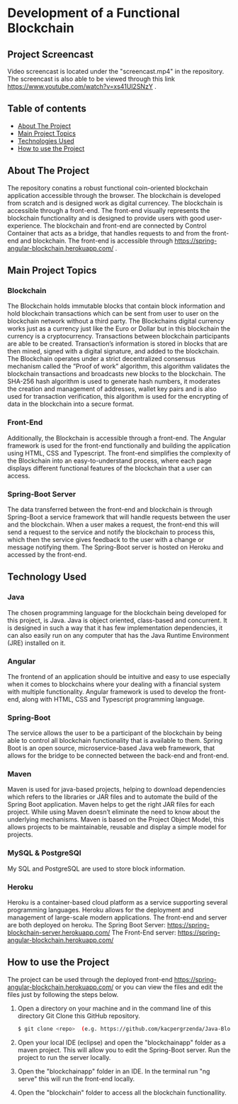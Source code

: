 # Development of a Functional Blockchain

## Project Screencast
Video screencast is located under the "screencast.mp4" in the repository. The screencast is also able to be viewed through this link https://www.youtube.com/watch?v=xs41Ul2SNzY .


## Table of contents
* [About The Project](#about-the-project)
* [Main Project Topics](#main-project-topics)
* [Technologies Used](#technologies-used)
* [How to use the Project](#how-to-use-the-project)

## About The Project
The repository conatins a robust functional coin-oriented blockchain application accessible through the browser. The blockchain is developed from scratch and is designed work as digital currencey. The blockchain is accessible through a front-end. The front-end visually represents the blockchain functionality and is designed to provide users with good user-experience. The blockchain and front-end are connected by Control Container that acts as a bridge, that handles requests to and from the front-end and blockchain. The front-end is accessible through https://spring-angular-blockchain.herokuapp.com/ .

## Main Project Topics

### Blockchain
The Blockchain holds immutable blocks that contain block information and hold blockchain transactions which can be sent from user to user on the blockchain network without a third party. The Blockchains digital currency works just as a currency just like the Euro or Dollar but in this blockchain the currency is a cryptocurrency. Transactions between blockchain participants are able to be created. Transaction’s
information is stored in blocks that are then mined, signed with a digital signature, and added to the blockchain. The Blockchain operates under a strict decentralized consensus mechanism called the ”Proof of work” algorithm, this algorithm validates the blockchain transactions and broadcasts new blocks to the blockchain. The SHA-256
hash algorithm is used to generate hash numbers, it moderates the creation and management of addresses, wallet key pairs and is also used for transaction verification, this algorithm is used for the encrypting of data in the blockchain into a secure format.
### Front-End
Additionally, the Blockchain is accessible through a front-end. The Angular framework is used for the front-end functionally and building the application using HTML, CSS and Typescript. The front-end simplifies the complexity of the Blockchain into an easy-to-understand process, where each page displays different functional features of the blockchain that a user can access.
### Spring-Boot Server
The data transferred between the front-end and blockchain is through Spring-Boot a service framework that will handle requests between the user and the blockchain. When a user makes a request, the front-end this will send a request to the service and notify the blockchain to process this, which then the service gives feedback to the user with a change or message notifying them. The Spring-Boot server is hosted on Heroku and accessed by the front-end.

## Technology Used

### Java
The chosen programming language for the blockchain being developed for this project, is Java. Java is object oriented, class-based and concurrent. It is designed in such a way that it has few implementation dependencies, it can also easily run on any computer that has the Java Runtime Environment (JRE) installed on it.
### Angular 
The frontend of an application should be intuitive and easy to use especially when it comes to blockchains where your dealing with a financial system with multiple functionality. Angular framework is used to develop the front-end, along with HTML, CSS and Typescript programming language. 
### Spring-Boot
The service allows the user to be a participant of the blockchain by being able to control all blockchain functionality that is available to them. Spring Boot is an open source, microservice-based Java web framework, that allows for the bridge to be connected between the back-end and front-end.
### Maven
Maven is used for java-based projects, helping to download dependencies which refers to the libraries or JAR files and to automate the build of the Spring Boot application. Maven helps to get the right JAR files for each project. While using Maven doesn’t eliminate the need to know about the underlying mechanisms. Maven is based on the Project Object Model, this allows projects to be maintainable, reusable and display a simple model for projects. 
### MySQL & PostgreSQl
My SQL and PostgreSQL are used to store block information.
### Heroku 
Heroku is a container-based cloud platform as a service supporting several programming languages. Heroku allows for the deployment and management of large-scale modern applications. The front-end and server are both deployed on heroku.
The Spring Boot Server:  https://spring-blockchain-server.herokuapp.com/
The Front-End server: https://spring-angular-blockchain.herokuapp.com/

## How to use the Project
The project can be used through the deployed front-end https://spring-angular-blockchain.herokuapp.com/ 
or you can view the files and edit the files just by following the steps below.

1. Open a directory on your machine and in the command line of this directory Git Clone this GitHub repository.

    ```bash
    $ git clone <repo>  (e.g. https://github.com/kacpergrzenda/Java-Blockchain-Applied-Project)
    ```
2. Open your local IDE (eclipse) and open the "blockchainapp" folder as a maven project. This will allow you to edit the Spring-Boot server. Run the project to run the server locally.

3. Open the "blockchainapp" folder in an IDE. In the terminal run "ng serve" this will run the front-end locally.

4. Open the "blockchain" folder to access all the blockchain functionallity.